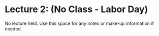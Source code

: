 # Lecture 2: (No Class - Labor Day)

No lecture held. Use this space for any notes or make-up information if needed.
